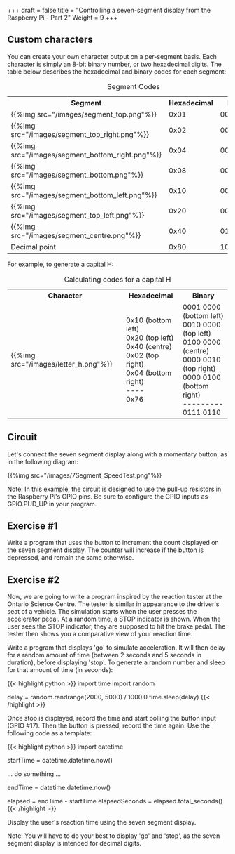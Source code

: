 +++
draft = false
title = "Controlling a seven-segment display from the Raspberry Pi - Part 2"
Weight = 9
+++


## Custom characters

You can create your own character output on a per-segment basis.  Each character is simply an 8-bit binary number, or two hexadecimal digits.  The table below describes the hexadecimal and binary codes for each segment:

<table class="wikitable">
    <caption>Segment Codes</caption>
    <tr>
        <th>Segment</th>
        <th>Hexadecimal</th>
        <th>Binary</th>
    </tr>
    <tr>
        <td>{{%img src="/images/segment_top.png"%}}</td>
        <td>0x01</td>
        <td>00000001</td>
    </tr>
    <tr>
        <td>{{%img src="/images/segment_top_right.png"%}}</td>
        <td>0x02</td>
        <td>00000010</td>
    </tr>
    <tr>
        <td>{{%img src="/images/segment_bottom_right.png"%}}</td>
        <td>0x04</td>
        <td>00000100</td>
    </tr>
    <tr>
        <td>{{%img src="/images/segment_bottom.png"%}}</td>
        <td>0x08</td>
        <td>00001000</td>
    </tr>
    <tr>
        <td>{{%img src="/images/segment_bottom_left.png"%}}</td>
        <td>0x10</td>
        <td>00010000</td>
    </tr>
    <tr>
        <td>{{%img src="/images/segment_top_left.png"%}}</td>
        <td>0x20</td>
        <td>00100000</td>
    </tr>
    <tr>
        <td>{{%img src="/images/segment_centre.png"%}}</td>
        <td>0x40</td>
        <td>01000000</td>
    </tr>
    <tr>
        <td>Decimal point</td>
        <td>0x80</td>
        <td>10000000</td>
    </tr>
</table>

For example, to generate a capital H:

<table class="wikitable">
    <caption>Calculating codes for a capital H</caption>
    <tr>
        <th>Character</th>
        <th>Hexadecimal</th>
        <th>Binary</th>
    </tr>
    <tr>
        <td>{{%img src="/images/letter_h.png"%}}</td>
        <td>
            0x10 (bottom left)<br />
            0x20 (top left)<br />
            0x40 (centre)<br />
            0x02 (top right)<br />
            0x04 (bottom right)<br />
            ----<br />
            0x76
        </td>
        <td>
            0001 0000 (bottom left)<br />
            0010 0000 (top left)<br />
            0100 0000 (centre)<br />
            0000 0010 (top right)<br />
            0000 0100 (bottom right)<br />
            ---------<br />
            0111 0110
        </td>
    </tr>
</table>

## Circuit

Let's connect the seven segment display along with a momentary button, as in the following diagram:

{{%img src="/images/7Segment_SpeedTest.png"%}}

Note: In this example, the circuit is designed to use the pull-up resistors in the Raspberry Pi's GPIO pins.  Be sure to configure the GPIO inputs as GPIO.PUD_UP in your program.

## Exercise #1

Write a program that uses the button to increment the count displayed on the seven segment display.  The counter will increase if the button is depressed, and remain the same otherwise.

## Exercise #2

Now, we are going to write a program inspired by the reaction tester at the Ontario Science Centre.  The tester is similar in appearance to the driver's seat of a vehicle.  The simulation starts when the user presses the accelerator pedal.  At a random time, a STOP indicator is shown. When the user sees the STOP indicator, they are supposed to hit the brake pedal.  The tester then shows you a comparative view of your reaction time.

Write a program that displays 'go' to simulate acceleration.  It will then delay for a random amount of time (between 2 seconds and 5 seconds in duration), before displaying 'stop'.  To generate a random number and sleep for that amount of time (in seconds):

{{< highlight python >}}
import time
import random

delay = random.randrange(2000, 5000) / 1000.0
time.sleep(delay)
{{< /highlight >}}

Once stop is displayed, record the time and start polling the button input (GPIO #17).  Then the button is pressed, record the time again.  Use the following code as a template:

{{< highlight python >}}
import datetime

startTime = datetime.datetime.now()

... do something ...

endTime = datetime.datetime.now()

elapsed = endTime - startTime
elapsedSeconds = elapsed.total_seconds()
{{< /highlight >}}

Display the user's reaction time using the seven segment display.

Note:  You will have to do your best to display 'go' and 'stop', as the seven segment display is intended for decimal digits.

